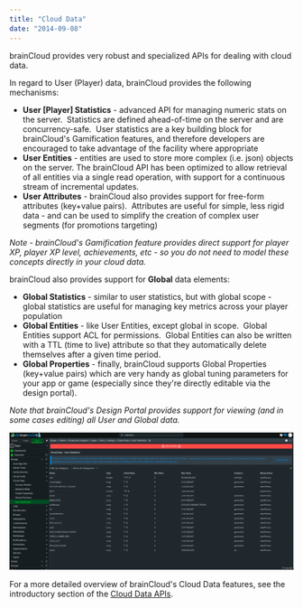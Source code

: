 ```yaml
---
title: "Cloud Data"
date: "2014-09-08"
---
```


brainCloud provides very robust and specialized APIs for dealing with cloud data.

In regard to User (Player) data, brainCloud provides the following mechanisms:

- **User [Player] Statistics** - advanced API for managing numeric stats on the server.  Statistics are defined ahead-of-time on the server and are concurrency-safe.  User statistics are a key building block for brainCloud's Gamification features, and therefore developers are encouraged to take advantage of the facility where appropriate
- **User Entities** - entities are used to store more complex (i.e. json) objects on the server. The brainCloud API has been optimized to allow retrieval of all entities via a single read operation, with support for a continuous stream of incremental updates.
- **User Attributes** - brainCloud also provides support for free-form attributes (key+value pairs).  Attributes are useful for simple, less rigid data - and can be used to simplify the creation of complex user segments (for promotions targeting)

_Note - brainCloud's Gamification feature provides direct support for player XP, player XP level, achievements, etc - so you do not need to model these concepts directly in your cloud data._

brainCloud also provides support for **Global** data elements:

- **Global Statistics** - similar to user statistics, but with global scope - global statistics are useful for managing key metrics across your player population
- **Global Entities** - like User Entities, except global in scope.  Global Entities support ACL for permissions.  Global Entities can also be written with a TTL (time to live) attribute so that they automatically delete themselves after a given time period.
- **Global Properties** - finally, brainCloud supports Global Properties (key+value pairs) which are very handy as global tuning parameters for your app or game (especially since they're directly editable via the design portal).

_Note that brainCloud's Design Portal provides support for viewing (and in some cases editing) all User and Global data._

[![brainCloud Portal](images/brainCloud_dashboard_userStatsMonitoring.png)](images/brainCloud_dashboard_userStatsMonitoring.png)

For a more detailed overview of brainCloud's Cloud Data features, see the introductory section of the [Cloud Data APIs](/learn/key-concepts/data/).
